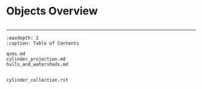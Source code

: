 # Objects Overview
```{include} ./concepts_overview.md
```
------------------------------------------
```{toctree}
:maxdepth: 2
:caption: Table of Contents

qsms.md
cylinder_projection.md
hulls_and_watersheds.md


cylinder_collection.rst
```
